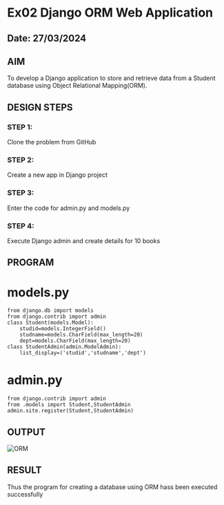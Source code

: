 # Ex02 Django ORM Web Application
## Date: 27/03/2024

## AIM
To develop a Django application to store and retrieve data from a Student database using Object Relational Mapping(ORM).

## DESIGN STEPS

### STEP 1:
Clone the problem from GitHub

### STEP 2:
Create a new app in Django project

### STEP 3:
Enter the code for admin.py and models.py

### STEP 4:
Execute Django admin and create details for 10 books

## PROGRAM

# models.py
```
from django.db import models
from django.contrib import admin
class Student(models.Model):
    studid=models.IntegerField()
    studname=models.CharField(max_length=20)
    dept=models.CharField(max_length=20)
class StudentAdmin(admin.ModelAdmin):
    list_display=('studid','studname','dept')
```
# admin.py
```
from django.contrib import admin
from .models import Student,StudentAdmin
admin.site.register(Student,StudentAdmin)
```
## OUTPUT

![ORM](https://github.com/Isreal129/ORM/assets/125784931/6b6cae41-273e-45cc-846f-1cf6f7d18d56)


## RESULT
Thus the program for creating a database using ORM hass been executed successfully
